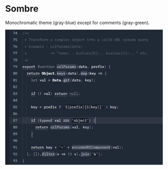 # Sombre

Monochromatic theme (gray-blue) except for comments (gray-green).

![Preview](https://raw.githubusercontent.com/warang580/sombre-syntax/main/preview.png)
